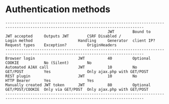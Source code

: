 
Authentication methods
======================

    -----------------------------------------------------------------------------------------------------------------------------------
                                                 JWT        Bound to    JWT accepted     Outputs JWT        CSRF Disabled /
    Login method                    Handling     Generator  client IP?  Request types    Exception?         OriginHeaders
    -----------------------------------------------------------------------------------------------------------------------------------
    Browser login                   JWT          40         Optional    COOKIE           No (Silent)        No
    Automated AJAX call             JWT          10         No          GET/POST         Yes                Only ajax.php with GET/POST
    REST plugin                     JWT          10         No          HTTP Bearer      Yes                Yes
    Manually created JWT token      JWT          80         Optional    GET/POST/COOKIE  Only via GET/POST  Only ajax.php with GET/POST
    -----------------------------------------------------------------------------------------------------------------------------------
